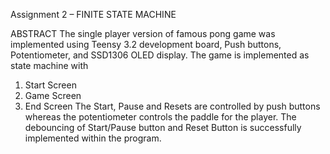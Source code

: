 Assignment 2 – FINITE STATE MACHINE
 
ABSTRACT
The single player version of famous pong game was implemented using Teensy 3.2 development board, Push buttons, Potentiometer, and SSD1306 OLED display.
The game is implemented as state machine with 
1.	Start Screen
2.	Game Screen  
3.	End Screen
The Start, Pause and Resets are controlled by push buttons whereas the potentiometer controls the paddle for the player.
The debouncing of Start/Pause button and Reset Button is successfully implemented within the program.
